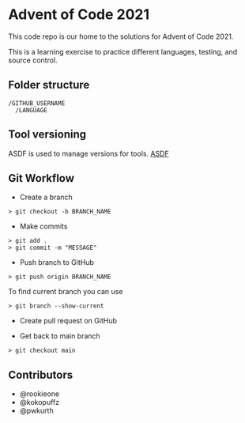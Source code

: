 # Advent of Code 2021

This code repo is our home to the solutions for Advent of Code 2021.

This is a learning exercise to practice different languages, testing, and source control.

## Folder structure

```
/GITHUB_USERNAME
  /LANGUAGE
```

## Tool versioning

ASDF is used to manage versions for tools. [ASDF](https://github.com/asdf-vm/asdf)


## Git Workflow

- Create a branch

```
> git checkout -b BRANCH_NAME
```

- Make commits

```
> git add .
> git commit -m "MESSAGE"
```

- Push branch to GitHub

```
> git push origin BRANCH_NAME
```

To find current branch you can use

```
> git branch --show-current 
```

- Create pull request on GitHub

- Get back to main branch

```
> git checkout main
```

## Contributors

- @rookieone
- @kokopuffz
- @pwkurth
